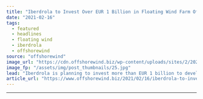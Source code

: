 ```yaml
---
title: "Iberdrola to Invest Over EUR 1 Billion in Floating Wind Farm Offshore Spain"
date: "2021-02-16"
tags: 
  - featured
  - headlines
  - floating wind
  - iberdrola
  - offshorewind
source: "offshorewind"
image_url: "https://cdn.offshorewind.biz/wp-content/uploads/sites/2/2021/02/16133004/Iberdrola-to-Invest-Over-EUR-1-Billion-in-Floating-Wind-Farm-Offshore-Spain.jpg"
image_fp: "/assets/img/post_thumbnails/25.jpg"
lead: "Iberdrola is planning to invest more than EUR 1 billion to develop a 300"
article_url: "https://www.offshorewind.biz/2021/02/16/iberdrola-to-invest-over-eur-1-billion-in-floating-wind-farm-offshore-spain/"
---
```


---
